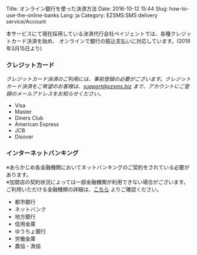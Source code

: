 Title: オンライン銀行を使った決済方法
Date: 2016-10-12 15:44
Slug: how-to-use-the-online-banks
Lang: ja
Category: EZSMS:SMS delivery service/Account

本サービスにて現在採用している決済代行会社ペイジェントでは、各種クレジットカード決済を始め、
オンラインで銀行の振込支払いに対応しています。(2018年3月15日より)

### クレジットカード
_クレジットカード決済のご利用には、事前登録の必要がございます。クレジットカード決済をご希望のお客様は、support@ezsms.biz まで、アカウントにご登録のメールアドレスをお知らせください。_

* Visa
* Master
* Diners Club
* American Express
* JCB
* Disover

### インターネットバンキング
※あらかじめ各金融機関においてネットバンキングのご契約をされている必要があります。</br>
※加盟店の契約状況によっては一部金融機関が利用できない場合がございます。<br>
ご利用いただける金融機関の詳細は、[こちら](https://www.paygent.co.jp/internet_banking/banklist/) よりご確認ください。

* 都市銀行
* ネットバンク
* 地方銀行
* 信用金庫
* ゆうちょ銀行
* 労働金庫
* 農協・漁協
